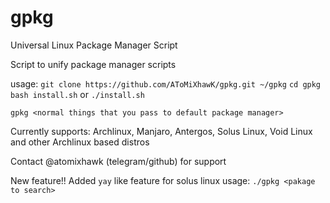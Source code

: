 # gpkg
Universal Linux Package Manager Script

Script to unify package manager scripts

usage: 
`git clone https://github.com/AToMiXhawK/gpkg.git ~/gpkg`
`cd gpkg`
`bash install.sh` or `./install.sh`

`gpkg <normal things that you pass to default package manager>`

Currently supports: Archlinux, Manjaro, Antergos, Solus Linux, Void Linux and other Archlinux based distros

Contact @atomixhawk (telegram/github) for support

New feature!! Added `yay` like feature for solus linux
usage: `./gpkg <pakage to search>`
